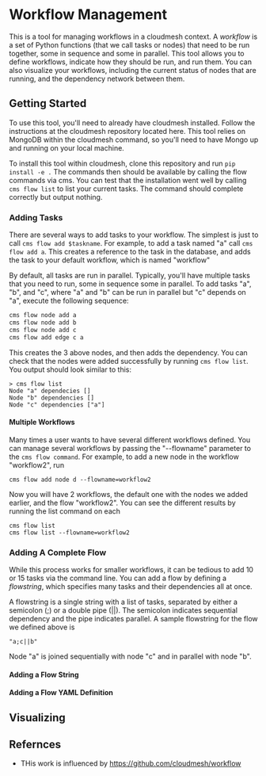 # Workflow Management

This is a tool for managing workflows in a cloudmesh context. A _workflow_ is a set of Python functions (that we call tasks or nodes) that need to be run together, some in sequence and some in parallel. This tool allows you to define workflows, indicate how they should be run, and run them. You can also visualize your workflows, including the current status of nodes that are running, and the dependency network between them.

## Getting Started

To use this tool, you'll need to already have cloudmesh installed. Follow the instructions at the cloudmesh repository located here. This tool relies on MongoDB within the cloudmesh command, so you'll need to have Mongo up and running on your local machine.

To install this tool within cloudmesh, clone this repository and run `pip install -e .` The commands then should be available by calling the flow commands via cms. You can test that the installation went well by calling `cms flow list` to list your current tasks. The command should complete correctly but output nothing.

### Adding Tasks

There are several ways to add tasks to your workflow. The simplest is just to call `cms flow add $taskname`. For example, to add a task named "a" call `cms flow add a`. This creates a reference to the task in the database, and adds the task to your default workflow, which is named "workflow"

By default, all tasks are run in parallel. Typically, you'll have multiple tasks that you need to run, some in sequence some in parallel. To add tasks "a", "b", and "c", where "a" and "b" can be run in parallel but "c" depends on "a", execute the following sequence:
```bash
cms flow node add a
cms flow node add b
cms flow node add c
cms flow add edge c a
```

This creates the 3 above nodes, and then adds the dependency. You can check that the nodes were added successfully by running `cms flow list`. You output should look similar to this:
```commandline
> cms flow list
Node "a" dependecies []
Node "b" dependencies []
Node "c" dependencies ["a"]

```
#### Multiple Workflows

Many times a user wants to have several different workflows defined. You can manage several workflows by passing the "--flowname" parameter to the `cms flow command`. For example, to add a new node in the workflow "workflow2", run

`cms flow add node d --flowname=workflow2`

Now you will have 2 workflows, the default one with the nodes we added earlier, and the flow "workflow2". You can see the different results by running the list command on each
```commandline
cms flow list
cms flow list --flowname=workflow2
```

### Adding A Complete Flow

While this process works for smaller workflows, it can be tedious to add 10 or 15 tasks via the command line. You can add a flow by defining a _flowstring_, which specifies many tasks and their dependencies all at once. 

A flowstring is a single string with a list of tasks, separated by either a semicolon (;) or a double pipe (||). The semicolon indicates sequential dependency and the pipe indicates parallel. A sample flowstring for the flow we defined above is

`"a;c||b"`

Node "a" is joined sequentially with node "c" and in parallel with node "b".

#### Adding a Flow String

#### Adding a Flow YAML Definition

## Visualizing

## Refernces

* THis work is influenced by <https://github.com/cloudmesh/workflow>
